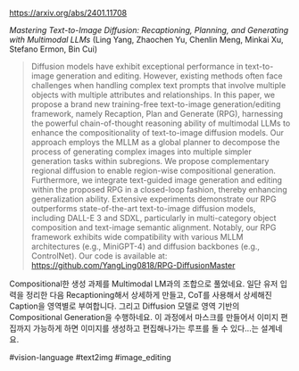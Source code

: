 https://arxiv.org/abs/2401.11708

*Mastering Text-to-Image Diffusion: Recaptioning, Planning, and Generating with Multimodal LLMs* (Ling Yang, Zhaochen Yu, Chenlin Meng, Minkai Xu, Stefano Ermon, Bin Cui)

> Diffusion models have exhibit exceptional performance in text-to-image generation and editing. However, existing methods often face challenges when handling complex text prompts that involve multiple objects with multiple attributes and relationships. In this paper, we propose a brand new training-free text-to-image generation/editing framework, namely Recaption, Plan and Generate (RPG), harnessing the powerful chain-of-thought reasoning ability of multimodal LLMs to enhance the compositionality of text-to-image diffusion models. Our approach employs the MLLM as a global planner to decompose the process of generating complex images into multiple simpler generation tasks within subregions. We propose complementary regional diffusion to enable region-wise compositional generation. Furthermore, we integrate text-guided image generation and editing within the proposed RPG in a closed-loop fashion, thereby enhancing generalization ability. Extensive experiments demonstrate our RPG outperforms state-of-the-art text-to-image diffusion models, including DALL-E 3 and SDXL, particularly in multi-category object composition and text-image semantic alignment. Notably, our RPG framework exhibits wide compatibility with various MLLM architectures (e.g., MiniGPT-4) and diffusion backbones (e.g., ControlNet). Our code is available at: https://github.com/YangLing0818/RPG-DiffusionMaster

Compositional한 생성 과제를 Multimodal LM과의 조합으로 풀었네요. 일단 유저 입력을 정리한 다음 Recaptioning해서 상세하게 만들고, CoT를 사용해서 상세해진 Caption을 영역별로 부여합니다. 그리고 Diffusion 모델로 영역 기반의 Compositional Generation을 수행하네요. 이 과정에서 마스크를 만들어서 이미지 편집까지 가능하게 하면 이미지를 생성하고 편집해나가는 루프를 돌 수 있다...는 설계네요.

#vision-language #text2img #image_editing 